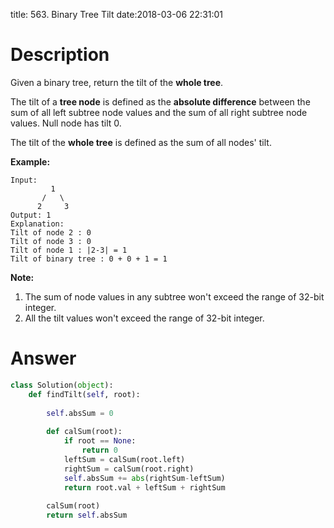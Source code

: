title: 563. Binary Tree Tilt
date:2018-03-06 22:31:01

# Description
Given a binary tree, return the tilt of the **whole tree**.

The tilt of a **tree node** is defined as the **absolute difference** between the sum of all left subtree node values and the sum of all right subtree node values. Null node has tilt 0.

The tilt of the **whole tree** is defined as the sum of all nodes' tilt.

**Example:**
```
Input: 
         1
       /   \
      2     3
Output: 1
Explanation: 
Tilt of node 2 : 0
Tilt of node 3 : 0
Tilt of node 1 : |2-3| = 1
Tilt of binary tree : 0 + 0 + 1 = 1
```
**Note:**
1. The sum of node values in any subtree won't exceed the range of 32-bit integer.
2. All the tilt values won't exceed the range of 32-bit integer.

# Answer
```python
class Solution(object):
    def findTilt(self, root):
        
        self.absSum = 0
        
        def calSum(root):
            if root == None:
                return 0
            leftSum = calSum(root.left)
            rightSum = calSum(root.right)
            self.absSum += abs(rightSum-leftSum)
            return root.val + leftSum + rightSum
        
        calSum(root)
        return self.absSum
```
